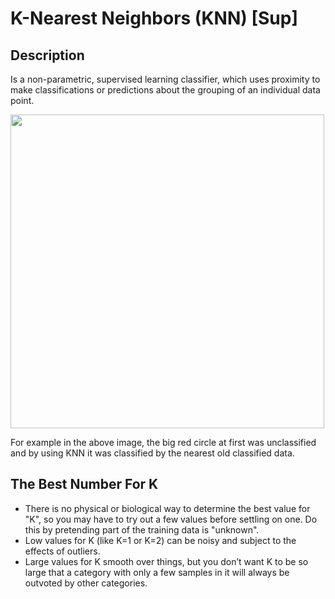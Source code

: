# K-Nearest Neighbors (KNN) [Sup]

## Description

Is a non-parametric, supervised learning classifier, which uses proximity to make classifications or predictions about the grouping of an individual data point.

<img src="image2.jpg" style="width:5.22689in" />

For example in the above image, the big red circle at first was unclassified and by using KNN it was classified by the nearest old classified data.

## The Best Number For K

- There is no physical or biological way to determine the best value for "K", so you may have to try out a few values before settling on one. Do this by pretending part of the training data is "unknown".
- Low values for K (like K=1 or K=2) can be noisy and subject to the effects of outliers.
- Large values for K smooth over things, but you don’t want K to be so large that a category with only a few samples in it will always be outvoted by other categories.
